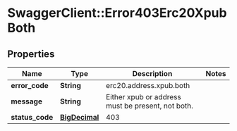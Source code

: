 # SwaggerClient::Error403Erc20XpubBoth

## Properties
Name | Type | Description | Notes
------------ | ------------- | ------------- | -------------
**error_code** | **String** | erc20.address.xpub.both | 
**message** | **String** | Either xpub or address must be present, not both. | 
**status_code** | [**BigDecimal**](BigDecimal.md) | 403 | 

